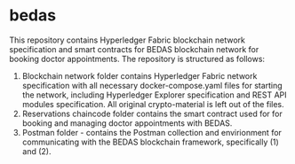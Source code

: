 # bedas
This repository contains Hyperledger Fabric blockchain network specification and smart contracts for BEDAS blockchain network for booking doctor appointments. The repository is structured as follows:
1. Blockchain network folder contains Hyperledger Fabric network specification with all necessary docker-compose.yaml files for starting the network, including Hyperledger Explorer specification and REST API modules specification. All original crypto-material is left out of the files.
2. Reservations chaincode folder contains the smart contract used for for booking and managing doctor appointments with BEDAS.
3. Postman folder - contains the Postman collection and envirionment for communicating with the BEDAS blockchain framework, specifically (1) and (2). 
